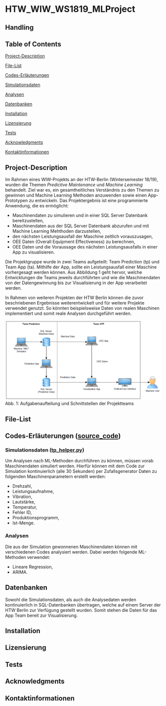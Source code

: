 # HTW_WIW_WS1819_MLProject
## Handling 
## Table of Contents  

[Project-Description](#Project-Description)  
 
[File-List](#File-List)

[Codes-Erläuterungen](#Codes-Erläuterungen)

[Simulationsdaten](#Simulationsdaten)

[Analysen](#Analysen)

[Datenbanken](#Datenbanken)

[Installation](#Installation)

[Lizensierung](#Lizensierung)

[Tests](#Tests)

[Acknowledgments](#Acknowledgments)

[Kontaktinformationen](#Kontaktinformationen)

<a name="headers"/>

## Project-Description
Im Rahmen eines WIW-Projekts an der HTW-Berlin (Wintersemester 18/19), wurden die Themen *Predictive Maintenance* und *Machine Learning* behandelt. Ziel war es, ein gesamtheitliches Verständnis zu den Themen zu gewinnen und Machine Learning Methoden anzuwenden sowie einen App-Prototypen zu entwickeln. Das Projektergebnis ist eine programmierte Anwendung, die es ermöglicht:

- Maschinendaten zu simulieren und in einer SQL Server Datenbank bereitzustellen,
- Maschinendaten aus der SQL Server Datenbank abzurufen und mit Machine Learning Mehthoden darzustellen,
- den nächsten Leistungsausfall der Maschine zeitlich vorauszusagen,
- OEE Daten (Overall Equipment Effectiveness) zu berechnen,
- OEE Daten und die Voraussage des nächsten Leistungsausfalls in einer App zu visualisieren.

Die Projektgruppe wurde in zwei Teams aufgeteilt: Team Prediction (tp) und Team App (ta).  Mithilfe der App, sollte ein Leistungsausfall einer Maschine vorhergesagt werden können. Aus Abbildung 1 geht hervor, welche Entwicklungen die Teams jeweils durchführten und wie die Maschinendaten von der Datengewinnung bis zur Visualisierung in der App verarbeitet werden. 

In Rahmen von weiteren Projekten der HTW Berlin können die zuvor beschriebenen Ergebnisse weiterentwickelt und für weitere Projekte verwendet genutzt. So könnten beispielsweise Daten von realen Maschinen implementiert und somit reale Analysen durchgeführt werden.

 
![alt text](https://github.com/Hawky12/HTW_WIW_WS1819_MLProject/blob/master/Aufteilung%20der%20Teams.PNG?raw=true)
Abb. 1: Aufgabenaufteilung und Schnittstellen der Projektteams


## File-List

## Codes-Erläuterungen ([source_code](https://github.com/dorianzwanzig/HTW_WIW_WS1819_MLProject/tree/master/source_code))

### Simulationsdaten ([tp_helper.py](https://github.com/dorianzwanzig/HTW_WIW_WS1819_MLProject/blob/master/source_code/tp_helper.py))
Um Analysen nach ML-Methoden durchführen zu können, müssen vorab Maschinendaten simuliert werden. Hierfür können mit dem Code zur Simulation kontinuierlich (alle 30 Sekunden) per Zufallsgenerator Daten zu folgenden Maschinenparametern erstellt werden:
-	Drehzahl,
-	Leistungsaufnahme,
-	Vibration,
-	Lautstärke,
-	Temperatur,
-	Fehler ID,
-	Produktionsprogramm,
-	Ist-Menge.

### Analysen
Die aus der Simulation gewonnenen Maschinendaten können mit verschiedenen Codes analysiert werden. Dabei werden folgende ML-Methoden verwendet:
-	Lineare Regression,
-	ARIMA.

## Datenbanken

Sowohl die Simulationsdaten, als auch die Analysedaten werden kontinuierlich in SQL-Datenbanken übertragen, welche auf einem Server der HTW Berlin zur Verfügung gestellt wurden. Somit stehen die Daten für das App Team bereit zur Visualisierung. 

## Installation

## Lizensierung

## Tests

## Acknowledgments

## Kontaktinformationen
